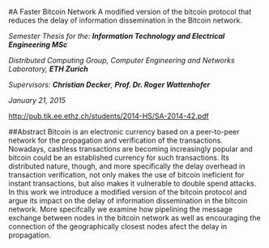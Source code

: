 #A Faster Bitcoin Network
A modified version of the bitcoin protocol that reduces the delay of information dissemination in the Bitcoin network.



_Semester Thesis for the: **Information Technology and Electrical Engineering MSc**_

_Distributed Computing Group, Computer Engineering and Networks Laboratory, **ETH Zurich**_

_Supervisors: **Christian Decker**, **Prof. Dr. Roger Wattenhofer**_

_January 21, 2015_

http://pub.tik.ee.ethz.ch/students/2014-HS/SA-2014-42.pdf

##Abstract
Bitcoin is an electronic currency based on a peer-to-peer network for the propagation and verification of the transactions.  
Nowadays, cashless transactions are becoming increasingly popular and bitcoin could be an established currency for such 
transactions. Its distributed nature, though, and more specifically the delay overhead in transaction verification, not 
only makes the use of bitcoin ineficient for instant transactions, but also makes it vulnerable to double spend attacks. 
In this work we introduce a  modified version of the bitcoin protocol and argue its impact on the delay of information 
dissemination in the bitcoin network.  More specifcally we examine how pipelining the message exchange between nodes in the 
bitcoin network as well as encouraging the connection of the geographically closest nodes afect the delay in propagation.

